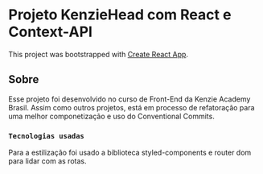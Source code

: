 # Projeto KenzieHead com React e Context-API

This project was bootstrapped with [Create React App](https://github.com/facebook/create-react-app).

## Sobre

Esse projeto foi desenvolvido no curso de Front-End da Kenzie Academy Brasil. Assim como outros projetos, está em processo de refatoração para uma melhor componetização e uso do Conventional Commits.

### `Tecnologias usadas`

Para a estilização foi usado a biblioteca styled-components e router dom para lidar com as rotas.

